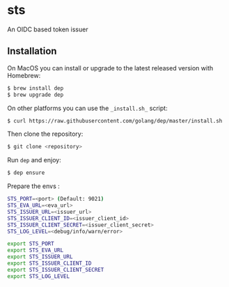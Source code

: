 # sts

An OIDC based token issuer

## Installation

On MacOS you can install or upgrade to the latest released version with Homebrew:
```sh
$ brew install dep
$ brew upgrade dep
```

On other platforms you can use the `_install.sh_` script:

```sh
$ curl https://raw.githubusercontent.com/golang/dep/master/install.sh | sh
```

Then clone the repository:
```sh
$ git clone <repository>
```

Run `dep` and enjoy:
```sh
$ dep ensure
```

Prepare the envs :
```sh
STS_PORT=<port> (Default: 9021)
STS_EVA_URL=<eva_url>
STS_ISSUER_URL=<issuer_url>
STS_ISSUER_CLIENT_ID=<issuer_client_id>
STS_ISSUER_CLIENT_SECRET=<issuer_client_secret>
STS_LOG_LEVEL=<debug/info/warn/error>

export STS_PORT
export STS_EVA_URL
export STS_ISSUER_URL
export STS_ISSUER_CLIENT_ID
export STS_ISSUER_CLIENT_SECRET
export STS_LOG_LEVEL
```
